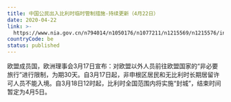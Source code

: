 ```yaml
---
title: 中国公民出入比利时临时管制措施-持续更新（4月22日）
date: 2020-04-22
link: >-
  https://www.nia.gov.cn/n794014/n1050176/n1077211/n1215569/n1215576/index.html
countryCode: be
status: published
---
```

欧盟成员国，欧洲理事会3月17日宣布：对欧盟以外人员前往欧盟国家的“非必要旅行”进行限制，为期30天。自3月17日起，非申根区居民和无比利时长期居留许可人员不能入境。自3月18日12时起，比利时全国范围内将实施“封城”，结束时间暂定为4月5日。